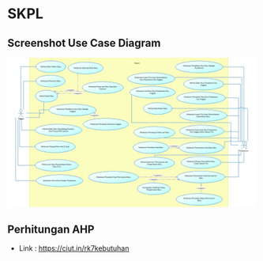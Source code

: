 # SKPL

## Screenshot Use Case Diagram
![Screenshot Use Case Diagram](Use_Case_Diagram.jpg)

## Perhitungan AHP
* Link : https://ciut.in/rk7kebutuhan